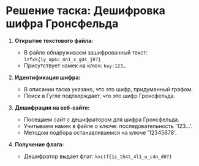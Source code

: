 # Решение таска: Дешифровка шифра Гронсфельда

1. **Открытие текстового файла:**
   - В файле обнаруживаем зашифрованный текст: `lzfxk{1y_ap4u_4n1_x_g4s_j0?}`
   - Присутствует намек на ключ: `key:123…`

2. **Идентификация шифра:**
   - В описании таска указано, что это шифр, придуманный графом.
   - Поиск в Гугле подтверждает, что это шифр Гронсфельда.

3. **Дешифрация на веб-сайте:**
   - Посещаем сайт с дешифратором для шифра Гронсфельда.
   - Учитываем намек в файле о ключе: последовательность '123...'.
   - Методом подбора останавливаемся на ключе '12345678'.

4. **Получение флага:**
   - Дешифратор выдает флаг: `kxctf{1s_th4t_4l1_u_c4n_d0?}`
